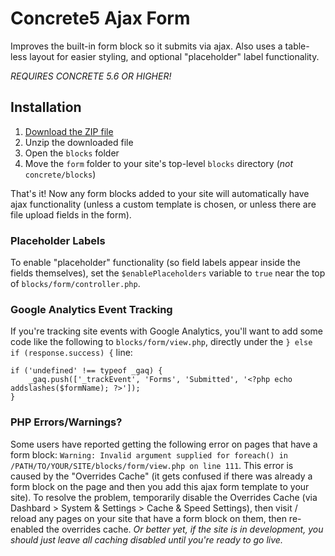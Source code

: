 # Concrete5 Ajax Form
Improves the built-in form block so it submits via ajax. Also uses a table-less layout for easier styling, and optional "placeholder" label functionality.

*REQUIRES CONCRETE 5.6 OR HIGHER!*

## Installation

 1. [Download the ZIP file](https://github.com/jordanlev/c5_ajax_form/archive/master.zip)
 2. Unzip the downloaded file
 3. Open the `blocks` folder 
 4. Move the `form` folder to your site's top-level `blocks` directory (*not* `concrete/blocks`)

That's it! Now any form blocks added to your site will automatically have ajax functionality (unless a custom template is chosen, or unless there are file upload fields in the form).

### Placeholder Labels
To enable "placeholder" functionality (so field labels appear inside the fields themselves), set the `$enablePlaceholders` variable to `true` near the top of `blocks/form/controller.php`.

### Google Analytics Event Tracking
If you're tracking site events with Google Analytics, you'll want to add some code like the following to `blocks/form/view.php`, directly under the `} else if (response.success) {` line:
	
	if ('undefined' !== typeof _gaq) {
		_gaq.push(['_trackEvent', 'Forms', 'Submitted', '<?php echo addslashes($formName); ?>']);
	}

### PHP Errors/Warnings?
Some users have reported getting the following error on pages that have a form block:
`Warning: Invalid argument supplied for foreach() in /PATH/TO/YOUR/SITE/blocks/form/view.php on line 111`.
This error is caused by the "Overrides Cache" (it gets confused if there was already a form block on the page and then you add this ajax form template to your site).
To resolve the problem, temporarily disable the Overrides Cache (via Dashbard > System & Settings > Cache & Speed Settings), then visit / reload any pages on your site that have a form block on them, then re-enabled the overrides cache.
_Or better yet, if the site is in development, you should just leave all caching disabled until you're ready to go live._
